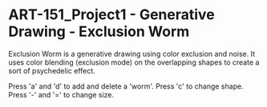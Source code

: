 # ART-151_Project1 - Generative Drawing - Exclusion Worm

Exclusion Worm is a generative drawing using color exclusion and noise. It uses color blending (exclusion mode) on the overlapping shapes to create a sort of psychedelic effect. 

Press 'a' and 'd' to add and delete a 'worm'. 
Press 'c' to change shape. 
Press '-' and '=' to change size.
